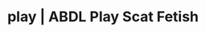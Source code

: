 ---
categories:
- POV Erotica
- ABDL Play
- Vintage Boudoir
- Gothic Erotica
- Sapphic Desires
image: /assets/images/1747713861965.webp
layout: post
schema:
  description: Premium adult content featuring Scat Fetish, ABDL Play. High-quality
    images with provocative themes.
  keywords:
  - ABDL Play
  - Gothic Erotica
  - Scat Fetish
  - Alt Romance
  - Erotic Audiobooks
  - AI Erotica
  - Nerdy Seduction
  name: 1747713861965 | Scat Fetish ABDL Play
  type: VisualArtwork
seo:
  description: Featured content with exclusive ABDL Play, Scat Fetish. HD images available.
  keywords: ABDL Play, Scat Fetish
  og_image: /assets/images/1747713861965.webp
  schema_type: VisualArtwork
tags:
- '#play'
- Scat Fetish
- ABDL Play
title: play | ABDL Play Scat Fetish
---